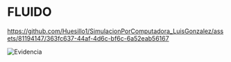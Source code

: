 # FLUIDO


https://github.com/Huesillo1/SimulacionPorComputadora_LuisGonzalez/assets/81194147/363fc637-44af-4d6c-bf6c-6a52eab56167



![Evidencia](https://github.com/Huesillo1/SimulacionPorComputadora_LuisGonzalez/assets/81194147/1ad7fa5a-a18a-4e0e-9666-8d2b75964e35)
